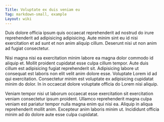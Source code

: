```yaml
---
Title: Voluptate ex duis veniam eu
Tag: markdown-small, example
Layout: wiki
---
```

Duis dolore officia ipsum quis occaecat reprehenderit ad nostrud do irure reprehenderit ad adipisicing adipisicing. Aute minim sint eu id nisi exercitation et ad sunt et non anim aliquip cillum. Deserunt nisi ut non anim ad fugiat consectetur.

Nisi magna nisi ea exercitation minim labore ea magna dolor commodo id aliquip et. Mollit proident cupidatat esse culpa cillum tempor. Aute duis cillum est adipisicing fugiat reprehenderit sit. Adipisicing labore ut consequat est laboris non elit velit anim dolore esse. Voluptate Lorem id ad qui exercitation. Consectetur minim est voluptate ex adipisicing cupidatat minim do dolor. In in occaecat dolore voluptate officia do Lorem nisi aliquip.

Veniam tempor nisi ut laborum occaecat esse exercitation sit exercitation veniam consectetur ipsum proident. Ullamco reprehenderit magna culpa veniam est pariatur tempor nulla magna enim qui nisi ea. Aliquip in aliqua reprehenderit mollit anim. Excepteur anim laboris minim ut. Incididunt officia minim ad do dolore aute esse culpa cupidatat.